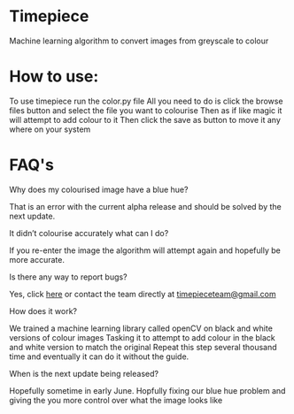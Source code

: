 # Timepiece
Machine learning algorithm to convert images from greyscale to colour

# How to use:

To use timepiece run the color.py file
All you need to do is click the browse files button and select the file you want to colourise
Then as if like magic it will attempt to add colour to it
Then click the save as button to move it any where on your system

# FAQ's

Why does my colourised image have a blue hue?

That is an error with the current alpha release and should be solved by the next update.

It didn’t colourise accurately what can I do?

If you re-enter the image the algorithm will attempt again and hopefully be more accurate.

Is there any way to report bugs?

Yes, click [here](https://github.com/benjaminqcox/imagecolouriser/issues/new) or contact the team directly at timepieceteam@gmail.com


How does it work?

We trained a machine learning library called openCV on black and white versions of colour images
Tasking it to attempt to add colour in the black and white version to match the original
Repeat this step several thousand time and eventually it can do it without the guide.

When is the next update being released?

Hopefully sometime in early June.
Hopfully fixing our blue hue problem and giving the you more control over what the image looks like
